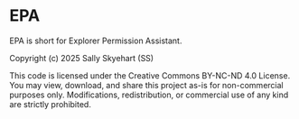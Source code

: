 # EPA
EPA is short for Explorer Permission Assistant.

Copyright (c) 2025 Sally Skyehart (SS)

This code is licensed under the Creative Commons BY-NC-ND 4.0 License.
You may view, download, and share this project as-is for non-commercial purposes only. 
Modifications, redistribution, or commercial use of any kind are strictly prohibited.
